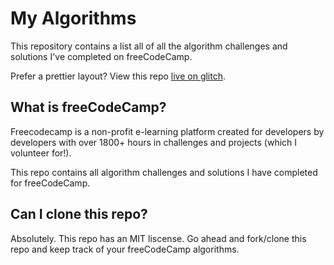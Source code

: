 # My Algorithms

This repository contains a list all of all the
algorithm challenges and solutions I've completed on
freeCodeCamp.

Prefer a prettier layout? View this repo [live on glitch](#).

## What is freeCodeCamp?
Freecodecamp is a non-profit e-learning platform created for developers by developers with over 1800+ hours in challenges and projects (which I volunteer for!).

This repo contains all algorithm challenges and solutions I have
completed for freeCodeCamp.

## Can I clone this repo?
Absolutely. This repo has an MIT liscense.
Go ahead and fork/clone this repo and keep track of your
freeCodeCamp algorithms.
